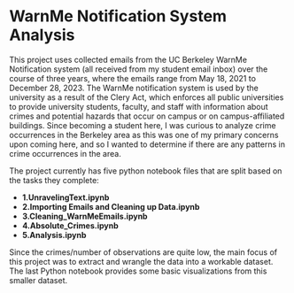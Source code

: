 # WarnMe Notification System Analysis

This project uses collected emails from the UC Berkeley WarnMe Notification system (all received from my student email inbox) over the course of three years, where the emails range from May 18, 2021  to December 28, 2023. The WarnMe notification system is used by the university as a result of the Clery Act, which enforces all public universities to provide university students, faculty, and staff with information about crimes and potential hazards that occur on campus or on campus-affiliated buildings. Since becoming a student here, I was curious to analyze crime occurrences in the Berkeley area as this was one of my primary concerns upon coming here, and so I wanted to determine if there are any patterns in crime occurrences in the area.  

The project currently has five python notebook files that are split based on the tasks they complete:

- **1.UnravelingText.ipynb**
- **2.Importing Emails and Cleaning up Data.ipynb**
- **3.Cleaning_WarnMeEmails.ipynb**
- **4.Absolute_Crimes.ipynb**
- **5.Analysis.ipynb**


Since the crimes/number of observations are quite low, the main focus of this project was to extract and wrangle the data into a workable dataset. The last Python notebook provides some basic visualizations from this smaller dataset.







